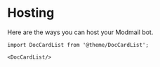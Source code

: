 # Hosting

Here are the ways you can host your Modmail bot.

```mdx-code-block
import DocCardList from '@theme/DocCardList';

<DocCardList/>
```

